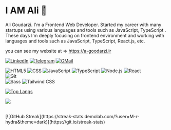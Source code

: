 # I AM Ali 👋
Ali Goudarzi. I'm a Frontend Web Developer. Started my career with many startups using various languages and tools such as JavaScript, TypeScript .
These days I'm deeply focusing on frontend environment and working with languages and tools such as JavaScript, TypeScript, React.js, etc.

you can see my website at => https://a-goodarzi.ir

[![LinkedIn](https://img.shields.io/badge/linkedin-f0f0f0?&style=for-the-badge&logo=linkedin&logoColor=white&color=0e76a8)](https://www.linkedin.com/in/ali-goudarzi-79a07a238/)
[![Telegram](https://img.shields.io/badge/telegram-f0f0f0?&style=for-the-badge&logoColor=white&logo=telegram)](https://t.me/mobogram_server)
[![GMail](https://img.shields.io/badge/gmail-f0f0f0?&style=for-the-badge&logo=gmail&logoColor=white&color=ea4335)](mailto:me74242@gmail.com) 



![HTML5](https://img.shields.io/badge/-HTML5-000?&logo=html5&logoColor=E34F26)
![CSS](https://img.shields.io/badge/-CSS-000?&logo=css3&logoColor=1572B6)
![JavaScript](https://img.shields.io/badge/-JavaScript-000?&logo=JavaScript&logoColor=ddc508)
![TypeScript](https://img.shields.io/badge/-TypeScript-000?&logo=TypeScript&logoColor=007ACC)
![Node.js](https://img.shields.io/badge/-Node-000?&logo=node.js)
![React](https://img.shields.io/badge/-React-000?&logo=React)
  <br/>
![Git](https://img.shields.io/badge/-Git-000?&logo=git)
  <br/>
![Sass](https://img.shields.io/badge/-Sass-000?&logo=Sass)
![Tailwind CSS](https://img.shields.io/badge/-tailwindcss-000?&logo=tailwindcss)



[![Top Langs](https://github-readme-stats.vercel.app/api/top-langs/?username=M-r-hydra&layout=compact)](https://a-goodarzi.ir)
<br />
<p align="left">
  <img src="https://github-readme-stats.vercel.app/api?username=M-r-hydra&show_icons=true&theme=dark"/> 
</p>
<br />
[![GitHub Streak](https://streak-stats.demolab.com/?user=M-r-hydra&theme=dark)](https://git.io/streak-stats)
